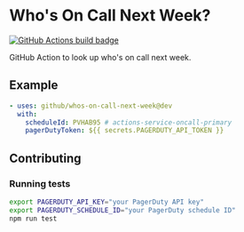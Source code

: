 # Who's On Call Next Week?

[![GitHub Actions build badge](https://github.com/github/whos-on-call-next-week/workflows/build-test/badge.svg)](https://github.com/github/whos-on-call-next-week/actions?query=workflow%3Abuild-test)

GitHub Action to look up who's on call next week.

## Example

```yml
- uses: github/whos-on-call-next-week@dev
  with:
    scheduleId: PVHAB95 # actions-service-oncall-primary
    pagerDutyToken: ${{ secrets.PAGERDUTY_API_TOKEN }}
```

## Contributing

### Running tests

```bash
export PAGERDUTY_API_KEY="your PagerDuty API key"
export PAGERDUTY_SCHEDULE_ID="your PagerDuty schedule ID"
npm run test
```